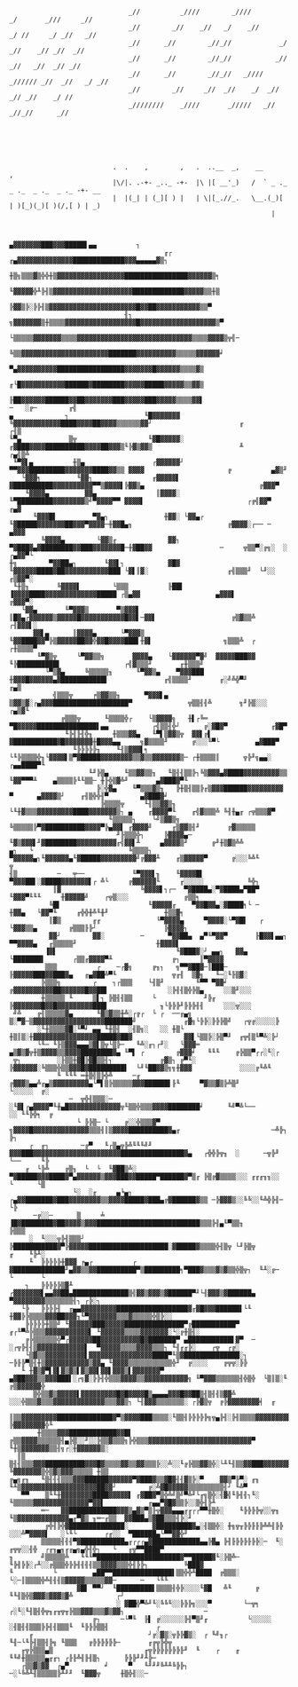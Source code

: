               
                                                                                        
                                                                                        
                                  _//          _////        _////         _/       _///     _//
                                  _//        _//    _//   _/    _//      _/ //     _/ _//   _//
                                  _//      _//        _//_//            _/  _//    _// _//  _//
                                  _//      _//        _//_//           _//   _//   _//  _// _//
                                  _//      _//        _//_//   _////  _////// _//  _//   _/ _//
                                  _//        _//     _//  _//    _/  _//       _// _//    _/ //
                                  _////////    _////       _/////   _//         _//_//      _//






                              .  .    ,        ,   .  ..__  _,    __                         ,    
                              |\/|. .-+- _.._ -+-  |\ |[ __'_)   /  ` _ ._ _ ._  _ ._  _ ._ -+- __
                              |  |(_| | (_][ ) |   | \|[_.//_.   \__.(_)[ | )[_)(_)[ )(/,[ ) | _) 
                                                                      |                    


                                                     ▄▓▓▓▓▓▓▓███▓▓▓█████▌▄▄          ┐                                           
                                           ╓┌  ╓▄▓▓▓▓▓▓▓▓▓▓▓▓▓▓█████████████▓▓▓▄▄▄▄▄▓▒┐
                                     ╫▒╗▒▒▒▓▒╬╬╫▒▓▓▓▓▓▓▓▓▓▓▓▓▓▓▓▓▓████████████████▓▓▓▓▓▓▒╕
                                      ╙▓▓▓▓▓╬╨╠╢▒▓▓▓▓▓▓▓▓▓▓▓▓▓▓▓▓▓▓▓▓█████████████▓▓▓▓▓▒▒╫▒
                                       ╠▓▓▒╠░╠╠╢▒▓▓▓▓▓▓▓▓▓▓▓▓▓▓▓▓▓▓▓▓▓▓█▓▓██▓▓▓▓▓▓▓▓▓▓▓▒▒▀
                                 ╢┐  ╗▓▓▓▓▓▓▓▒╫▒▒▒▒▓▓▓▓▓▓▓▓▓▓▓▓▓▓▓▓▓▓█▓▓▓▓▓▓▓▓▓▓▓▓▓▓▓▓▓▓▓▒▀
                                 └▒▒▒▒▒▓▓▓▓▓▓▓▒▒▒▒▓▓▓▓▓▓▓▓▓▓▓▓▓▓▓▓▓▓▓▓▓▓▓▓▓▓▓▓▓▒▒▒▒▓▓▓▓▒╦╣─
                                    ╚▒▒▓▓▓▓▓▓▓▓▓▓▓▓▓▓▓▓▓▓▓▓▓▓███████▓▓▓▓▓▓▓▓▓▓▒▒▒▒▒▓▓▓▓▓▓╛
                                      ▀▄▓▓▓▓▓▓▓▓▓▓█████████████████▓▓▓▓▓▓▓█▓▓▓▓▓▓▒▒▒▒▓▒
                                     ╓└█▓▓▓▓▓▓▓▓▓▓▓██████▓████████▓▓▓▓▓█████▓▓▓▓▓▒▒▓▓▒                                      
                                     ╟██▓▓▓▓▓▓██████▓▓██▓▓▓▓▓▓▓███▓▓▓▓▓███▓▓▓▓▓▒▒▒▒▓▓▌                     ─   ░╔─        ╓╣
    ▄             ┐                   ╙█▓▓▓▓▓▓▓   ╚▓▓▓▓▓▓▓▓▓▓▓▓████▓▓▓▓██▓▓▓▓▒▒▒▒▒▒▓▓┘                      ╓           ┌╢▒
    ╙▀▄            ▒╦                  ╙▓█▓▓▓▓▓░ ╓▓███▓▓▓▓██████████▓▓▓▓██▓▓▓▒╙╠▓▒▓▓▒                      ╨         ┌▄╣▒╩       
     ╙▀▓▌▄          ╫▒▄                 ┌▓▓▓▓▓▓┘  ▀▀▓▓▓█████████▓▓▓▓▓▓▓████▓▓▒▒ ▓▓▓▓                     ╔          ▄▓▒╜         
       └▓▓▓╕         ╙▓▓┐               ╓▓▓▓▓▓▌   ▓██████████▓▓▓▓▓▓▓▓▓▓▀▀▒▓▓▓▓▌╠▓▓▒▄                             ╔▓▓▓▀           
        ╙▓▓▓▓▄         ▓▓▄               ║▓▓▓▓░   ╙▀█████████▓▓▓▓▓▓▓▓▒╝▀▓▓▓▓▀▀ ▓▓▓▓▌                          ┌╔╣▓▓▀          ╓▄▓
          ╙▓▓▓█▌         ▀▓▄┐              ╫▓▓░ └▓▓▄┌ ╙▓█████▓▓▓▓▓▓▓██▓▓▓▀▓▓▓▓─╫▓▓█▄╖                        ╔▓▓▓▓░┌── ─    ▄▓▓▓
            ╚▓▓▓▓▄        └▓▓▒╓             ▓▓┐  ▀▓███▓▄▓████████▓▓███▓▓▓▓▓▓▓█─╫▓██▓▓                 ─     ╦▒▒▀░╔╗░  ░  ┌▄▓▓▀└
    ╫╗        ▀▓▓██▄┐       ╙▓▓▌┐           ▓█▓   ╙▓▓▓▓▓▓████▓██▓▓▓▓▓▓▓▓▓▓▓███ └▓▌║▓░                    ╓╣▒▒▒╜  └╜░░  ╓▒▓▓▀░
     ╙╫▒╖       ╚▓▓▓▓▌        └▒▒▒          ╟██▌   ▐▓▓▓▓████▓▓▓▓▓▓▓▓▓▓▓▓▓█████ ┌▒▄▓▓                   ▄▓▓▓▌         ╔▓▓▓▀░
       └▓▓▄       ╙▀▓▓▓▒       ▀▒▓▓▓▌        ║█▓▄┌▓▓▓▓▓▓▒▓▓▓▓▓█▓▓▓▓▓▓▓▓▓▓▓█▓▓▌─▓▓▌                   ╔▒▓▒▒╩       ┌╢▓▓▓▌░
          ▓▓▌▄      ║▓▓▓▓▄      └▀▓▓▓▒       ╙▓▓████▓▓▀╠▒▓▓▓▓▓██▓▓╬▓▓█▓▓▓▓███▌╫▓▌                  ╗▒▒▒╩  ┌     ┌╫▒▒▒▒▀
           ╙▀▓▒╦     └▀▓▓▒▒╗       ▓▓▓▓▄    └▓▓▓▓▓▓▀▓╝  ▓▓▓▓▓███▓▓ ╙╠██████████▌                ┌╣▓▒▒▒╜       ╓╫▒▒▒╝             
             └▀▒▓▄     ╚▒▒▒▒▒╖      ╙▀▓▓▒▄    ▀▓▓▓███  ╫▓▓▓█▓▓▓▓▓▓▄▓███████████▌              ╓╣▒▒▒▒╜       ╓░╝╩╬▀╜           ╓▄▒
               ╣▒▒▒╦     ╒▒▓▓▒▒╖      ▀▓▓▓▌▄    ▒▓▓▒▓░┌▄▓▓▓███████████████████▀              ╦▒▒╢╢╩       ╗╜╠▒░░░          ┌▄▒▓╙
                 ╔▒▒▒╦      ╙▒▒▒▒╬┌    └▒▓▓▓▓╗   ╫▌┌╚═ ▀█▓▓▓▓▓███████████████▌▄▄           ┌╣▒▒╢╬┘      ╔░▓█▓▀           ╓▓█▀    
                  ╙╠╢╟╢╬╖     ╫▒▒▒▓▓▄   ╙▀▌▒▓▓▒╦  ▓▓▌╔▌ ▓███████████▓█▓▓▓▓▓▓▓╫█▓▓▓▄▄     ╗▓▒▒▒▒╜      ╔░░░╙▀└         ▄▓███▀
                    ╙╠╠╠╠╠╖    ╙╢▒▓▓▓▌╕  └╙╠▒▒▒▒╬╖└▓▓▓▓▌▒▀▓█████▓▓▓▓▓▓▓▓▒▒▓▒▒▓▓▓▓▓▓▓▒─ ┌╫▒▒▒▒║      ╦╠╜╗▄▄░       ┌▄▄████▀╙      
                        ╙╜╠▒▄    ╙▒▒▓▓▒▒╖   ╙▒╢╢▒▒╠┐╚▒▓▓▓▄▓████▓▓▓▓▓▓▓▓▓▒▒ ╙▓▓▀▀▀╨    ▄▒▒▒▒╠╙╙▒▒─ ╫╟╬▒▓╩╜       ▄▓███▓▀╙         
                          ╠░╬▓▄    ╙▀▒▒▒▓▒╖   ╠╫▒╢▒▒╠╓▒▓▓▓██████▓▓▓▓▓▓▓▓▓    ▀      ▄▓▓▓▓▒┘    ╓╢▒╬╬╢▀        ▄▓███▓╛
                           ╠▒▒▒▒╦     ╙╢▒▒▓▓▒╖ └╙╫▓▒▒▒▓▓▓▓▓▓▓▓▓████▓▓▓▓▓▓▓▒┐ ▄    ╓▓▓▓▓▀╙    ╓╣▓▒▒▒╩ ╚╢╫▄╓ ┌╦▒▒▒▓▀
                             ╙▒▒▒▒▒┐    └╝▒▓▓▒╗   ╚▒▒▒▒▒╠▀▓██████████▓▓▓▓▀╠▄▓▓▌ ╓▓▓▓▓╝     ╓▒▓▓▒╢╜       ╔▓▒▒▒▒▒
                               ╜╟▒▒▒╬┐     ╠▓▓▓▓▄─ ╙▓▒▓▓▓▌╜▓████████▓▓▓▓▓▓▓▓▓▓╓╣▓▓▌╨     ▄▓▓▓▓▒╜      ╔╜╫▒▓▒╩╩
    ▄┐   └                        ╚▒▒▒▒┐    ▀▓▓▓▓▓▄┐╙▓▓▓▓▓▓▄╙▓█████▓▓▓▓▓▓▓▓▓╝╔▓▓▓╨    ╓▒▓▓▓▓▓▀      ╔░░░╚╩╙       ╦
    ╢▒          ─   ╤──            ╙▀▓▓▓▌╖    ╙▓▓▓▓█▌ ▀▓▓▓██▌░▓████▓▓▓▓▓▓▓▌┌ ╩└     ╔▓▓▓▓▓▓╙     ╓░░░░░           ╚╬┐
               ║▓                    ╚▓▓▓▓▌┐┌─  ▀▓████▄░▀▓████▄▀██▀   ╙▓▓▓▀╙╙╙     ╫▓▓▓▓▓╝    ┌╦▒░░░              ╔▒▒╕
              ╚█▌                      ╙▓▓▓▓▓╓    ▀▓▓█▓▓▄░▓████╕└ ─        ╫▓▓▄   └▓▓▀╙     ╓╬╬╫╩╙╫╜              ╫▒▒▓╕
              ║▓▒        ╓╓              └▀▓▓▓▓▄     ▀▓▓▓▓░└▀▓█▌   ┌       └▓▓▓▒▒▄        ╔▒▒▒╟╠┘                 ╠▓▓▓▓┐
              ▓▓┘        ▓▓░         ─      ▀▓▓██▄  ▄▀╙▀▓▓▀       ╟█▓▓▌▄▄┐   ▀▀▓▓▓▓▄   ╓▒▒▒▒▒╜                    ╫▓▓▓▓▌
             ▐▓▌                              ╙▓███▓░┘ ▄▄┐   ▓▓▄  └███████▌       ┌▒▒╓▓▓▓▓▀╨               ╔┐     ║▀▓▓▓▓
             ▒▒▒          ┌    ─┌▓╗     ╔╖┐   ╗▀▀▓██▓─║███─  ╟▓▓▓▓▓███▓▓███▓▄   ╓▄▓██╩▀╙              ╦╓╢  ▒▓╗   ╙─░╙╟▒▓░
            ╠▒▒▒╗        ┌    ┐┌▒▒▒    └╢▒╜        ╙▀▀ ▀▓▓╛ ╔▓▓▓▓▓▓▓▓▓▓██▓▓▓▓▓▓█▓▓██▌               ░╠╢╢▒╬╠▒▄     ░░▒╜░░░
            ╫▒▒▒▒▒ ╙     ▒▌┐ ╠▒╢╢▒▒     └            ╜╠╓    ╠▓▓▓▓▓▓▓█▓▓█▓▓▓▓▓▓▓▓▓███▌             ╖└╠╠╠╜╠╠╠╢╢     ░░░╦░░░
     ╝╩    ╔╢▒▒▒▒▒▓▄      ╙▓▒▓▒▒╫╩░┌╔┌  └ ┌  ──╓▄╗   ▒░▀▓─▒▓▓▓▓▓▓▓▓▓▓▓▓▓▓▓▓▓▓███████╝            ╓▓╗└╠╠░╠╠╠▒╝   ┌╦╔░░░░░╠
           ░╙╫▒▒▒▒▓█░╙▀╛ ▄▄ ╙╫▒╢  ░╢▒╗░   ░░ ╫▒└     ╫▒║▒░╫▓▓▓▓▓▓▓▓▓▓▓▓▓▓▓▓█████▓██▓             ▓▓▌└▒▒╠░╠▒▀╜  ╓╦╣▒╙▀╩░╠┘
           └╙─ ╙╟▒▓▓▓▄▄▄▒▓▌▒╦└▒╠─   ╙╩░╓┐┌╜░   └▓▓▓═ ▄▒▓▒▓╦╫▒▓▓▓▓▒▒▓▓▓▓████████▓▄ ╙▀▌ ┌        ╔▓▓▓╛   ╙╙╙    ╔╠▒▒▀┌┌░╙░┌
     ╦┐         ░╟▒▒╫▓█╠▓█▒▒╢┐            ╔▓▒┐ ╔▀╙░ ╠▓▓▓▓▓▓░╚▒▒▒╬▒▒▓▓▓█▓█████████▌  └╜╙██▓▓▒╗╗╫▓▓▓            ░░░░╔╙╩╙
                ╙ ╙╙╙ ═╫▒╣▒╠╬╩     ─╓   ╔▓▓▓▒▄▄╩╓▄▒▓▓▓▓▓▓▓▓▓▄└▀▌▒╠▒▒▒▒▒▓▓▓██████▌╟╙     ▀▓▒▒▓▒╠╩▒╜            └░░░░░  ╔░
                   ─  ╦╬╢▒▒▒░─    ░╙▓▌┌▄▓▓▓▓▀╙╫▄█▓▓▓▓▓▓▓▓▓▓▓▓▓╦╙▒▒╬▒▒▒▓▓▓▓████████╛      ╙╝▀╩└──             ░░ ╙╙╠╬╕  ╔
                     └ ╠╠▒─ └    ╔░░╬▒▒▒▓▀ ╗▓▓▓▓█▓▓▓▓▓▓▓▓▓▓▓▓▓▓▒▒▒╢║▒▓▓▓▓██████████▓▄╓                       ─╩╠┐       ╠┐
         ┌  ╓┐        ─╔▀   ╙┌▒▄╦╠╩╙╙╙╝╜   ▓▓▓███▓▓▓▓▓▓▓▓▓▓▓▓▓▓▓▓▓▓▓▓▓▓████████████████▓▄   ┌╬╬╠╦╖  ░      ─╦╠╜ └──     ╙╠
        ╓  └╠╩    ╔▒╖  └  └  ╙▓██▒╩░       ▀▓█████▓▓▓████▓▀▄▓▓▓▓▓▓▒▓▓▓███▓▓█████▀██████▓▀▒╓ ╠▒╔▓▒▒▒▒░░░ ╓╓╓╖╖░░   └      └▒
                    └░  ░╓     ▄╘▄┐      ┌▄▓▓███████▓███▓▓▓▓▓▓▓▓▒▒▓▓▓▓█████▓███▄╔▓██████▓▒▒ ─╠▓▓▓▒░░╚╚░░╙╩╬╠╢─            └╠
          ─╔░░─      ▒     ╧            ▐█▓████████▓██▓▓▓▓▒▓▓▓██████████████████████████▒▒▒╠╢▄╙▀▒▒╖                      ╠▒▒▒
         ░  ╙░░░╦╠╢▒▒▒┘                 ╠███████████▓▀╠▓▓▓▓▓████████████████████░▓█████▓▒▒▒▒╬╢▒╦ └╜╠▒╦               ╓    ╙╠╨░
         ╙  ╠╠╠╠╠╫▓▓▓ ╒▄┌          ┌  ▓█████████████╜▄▓▓▒▒▓▓██████████▀▒█████████╕▀███▓▒▒▒▓▒▓▒▒╬▒╦┐  ╙╨░╔─           └       └
        ┐   ╠╠╠╠╠▒▓╨ ┌▓▓▓▓▓▓▓▌▄▄▓▓██▄██████████████▒╣▓▓▒▓▓▓▒▓██████▀╜└╢▓▓▓▒▓██████▄ ▀▓▓▓▓▓▓▓▓▒▒▒▒▒▒▒╢┐ ┌╠░┐
       └╠   ╠╠╠╠╢  ╓▄▄▓▓▓▓▓▓▓▓▓██████████████████▓╓▓█▓▓▓██████▌└╙  ╫▓▓╠╠▒▒▒▒▓▓▓██▓▓▓╖╙▀▓▓▓▓▓▓▓▒▒▒▓▒▒▒▒▒╬▒╠░░
        ╠╠╠╠╠╫▒▒╝ ╙▓▓▓▓▓▓███▓▓▓▓▓███████████████▀╔███████████▀   ╓┌╙▀╩╠▒▒▒▓▓▓▓▓▓▓▓▓▓▓▌ ╙▓▓▓▓▓▓▒▒▒▒▓▓▓▓▓▓▓░└░╔╫▒╢░
        ╔╠▒▒▒▒▒▒╬▀┌▓▓▓▓▓▓██▓▓▓▓▓▓▓▓▓▓█▓███████▀ ▄███████████▌▓▀  ─ ░┌╦╠╢╢▒▓▓▓▓▓▓▓▓▓▓▓▓▌  ▀▓▓▓▓▓▒▒▒▒▓▓▓▓▒▒▒┐ ╙╢╓╓╠░    ┌╦  ┌╔░
        └▒▓▒▒▓▓▓▓▓▓▓▓▓▓▌▓▓▓▓▓▓▓▓▓▓▓▓▓▓▓▓████▀╙▒▓██████████████░┐ ─╠╟╠▀▒╢╫▒▓▓▓▓▓▓▓▓▓▓▓▒▓▓▄ ╙▓▓▓▓▒▒▒▒▒▒▒▒▒▒▒╬╜  ╔░░░░    ╔╦╦░╠╠
       ╙ ╫▓▒▓▀▌▓▌▓▒▓▒▌▓▒▓▓▌▓▓▌▓▓▓▒▌▓▓▓▓▓▓▓▀  ▄▓██▓▓▓▒▒▓▓▓███▌░┌╗▓░╠╠╢╬▒▒▒▓▓▓▓▒▒▓▓▓▓▓▓▓▓▓▓▓╗ ╙▀▓▓▓▒▒▒▒▒▒╢╬▒╬  └▒║▒░╙  ╔▒▓▓▓▓▓▓╬   
          ▒╬▒▒▓▒▓▓▓▓▓▌▓▓▓▓▓▓▓▓▓█▓█▓▓▓▓█▒▄▄▄▄▓▓▓█▓▓██▒╢▒╢╢▒▓▓╩ ░░░╬▒▒▒▓▒▒▒▓▓▓▓▓▓▓▓▓▓▓▓▓▒▒▒▓▓▒┐ └╢▓▓▓▒▒▒▒▒▒▒░ ┌╠▓▒╦  ╔╠▓▓▓▓▓▓▓▓╡  ╓
          ║▒▒▓▓▓▓▓▓▓▓▓██████████████▓▀▒▓▓▓▓███▒▒▒▒░╙▒▒╢╠╠╠╠╠╗╦▄╠╢░╠╢▒▒▒▒▓▓▓▓▓▓▓▓▓▓▓▓▓▓▓▓▒▒▒▒▒▒▄▄▄╙▀▒▒▒▒▓▓▒░░╫▓▓▒╖   ╠▓▓▓▓▓▓▓▓╬╙  
           ╫▒▒▒▒▓▓▓████████████▓▓█▌ ╔▒▒▓▓▓▓▒▒▒▒▒▒╢▄╠▒░░╜░░╠▒▒▓▒▒▒╗╠╬▒▒▒▓▓▓▓▓▓▓▓▓▓▓▓▓▓▓▓▓▓▓▓▓▓▓▓▓▓▀   ╙╫▒▓▓▓▓▓▓▓▒▒╢╗┌░╫▓▓▓▓▓▓▒░   
      ║▒    ▒╢╢▒▒▒▓▓▓██████████▓▓▓█▓▒▒▒▒▓▓▒▒▓▓▒▒▒╠░░╩░░╙╔╠▒▒▓▓▒╬░└╨╙╢▒▒▓▓███▓▓▓▓▓▓▓██▓▓▓▓▓▓▓▓▄▄         ╚▓▓▓▓▓▓▓▒╬▒▓▒▓▓▓▒▒▒▒▒ ╫▒▒
    ╔▄╗╓╖   ╙▒╢╢╢▒▒▒▓▓▓██████▓▓▓▓▓▓▀▓███▓▒▒▓█▓╢╢▓▒╠░▀    ▓▓▒▀╟▀░ ╓╖  ╙╨▒▓▓▓▓▓▓▓▓▓▓▓▓▓▓▓▓▓▓▓██▓▓┘        ╔░╩▓█▓▓▓▓▓▒▒▒▒▒▒▒▒▒╢┘ ╙╩▀
       ▀▀    ▒╙╙╫▓▓▓▓▓▓▓▓████▓▓▓▓▓▌ ╓▓██▓▀▒╬╩╝▒╝▀╩╜└╓╗▒╬░╢▓╣╙╠╢╢┐╙░    ╙▒▒▒▒▒▓▓▓▓▓▓▓▓▓▓▓▓▓▓▀▓▓▌           ╓▄▄▀▓█▓▒▒╠░░▒╬╢╠╨      
            ═─   ▓▓████████████▓▓▓▒▄▓▒▀▒╟╦▓▓▓▄▄▄╓╓┌┌▀▀╫▒╬░    ╙╠╠╠╠╦░░╦╖    ╙▒▓▓▓▓▓▓▓▓▓▓▓▓▓▄╓▀▓▒ ╖═─╓▒▒  ▓▓███▄▒▓██▒▒▒╢╠░╜       
             ╔╬╢╠╬▓██████████████░      ▓█████████▓▄░╢▒▒╬░ ╫╗╦╥╠╠╟╟╠╩╩╢╠╠  ░░░╩▀▓▓▓▓▌   ░└╙└       ┌╓░░  ▀██████▄└▀▀▓▓╬╜         
            ▒▒▒▒▒╢╢╢▀▓███████████▄╓┌┌┌▄▓████████████▄▄╠▓▄ ╠╢╟╠╠╠╟╠╠░─  ╙░ ╓╦╦░░╢╬  ┌╓╖▄╖╓╓▄╗▄╬╢╬┐   └   ╓╦▀▀████▀                
    ╖       ╝▒▒▒▒▒╩   ╙╙╙▀█████████████████████▓▀▀█████▓╙░╠▒╩─ ╙╠╢╠╠░┌╨░░╔▒▒▒╬╠╠╢╢╢╢▒▒▓▓▓▓▒▒▒╬╢╠╠┐         ╚███▓
    ╙          └         ▄██▀▀███████████████▌▒▒╬╬╨████  ╔▒▒▒░         └░─║▒▒▒▒╬╩╢╢╢▒▓▓▓▓▓▒▒▒▒▒▓▓─      ─   └╙╙
                     ▓█▌ ▀▀┘  ╙█████████▌▒▒▒▒╢╬╠░░░░╙▓█   ╩╙      ╔              ╙╙╢▒╬▒▓▓▓▒▓▓▓▒▓╩           ┌┘                   
                               ░ ▓██╬▀╩╜╙░╚╚╙░░╠╠╠╗░░░▀        └─╦╕ ┌░╙░╙╢▒╢╬╦╖╓╥╦╥╠▒▒▓▓▓▒▒▒▓▒▓▓┐                    ─           
                         ╔┐     ─└▀╙  ╟▌ ╔░░░░░░╠╢▀▒╜╓          └░░░░░  ░╢▒╢╢▒▒▒╠╠╢╢▒▒▒╙  ╙╠╠╠▒▒╢            ┌
         ╓                             ┘╔░▓▒░╦╠╠▓▒░  ┌ ╙╝╖┌           ╙╢─└╙╠╢▒▒╢╠╗ ╙▒▒▒   ╔╠╠╠╠╠╠─       ╓╔╦╠╬╦
       ╓╦╠▒▒▒▄▒                       ╓╦╠╠╠╠╠╠╠╟╜  ╙    ┌    ╓              ╙╙╝╫▒▒▒▒▒▄╓╓┐ ┌╟╟╩╢╟╢▒┐      ╠╠╠╜╜╨╠─                
       ┌▒▒▓▒▓▓  ┌▄▀         ╛     ▀   ╙╜╜╜╚╨╨╚╠╠┐                            ─░└╚╩╨╢▒▒▒▒▒╠╨╜╜  ╙▓▓▓╦     ╫▒╬╢░░─
    